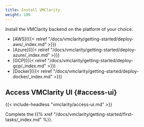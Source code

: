 ```yaml
---
title: Install VMClarity
weight: 100
---
```


Install the VMClarity backend on the platform of your choice.

- [AWS]({{< relref "/docs/vmclarity/getting-started/deploy-aws/_index.md" >}})
- [Azure]({{< relref "/docs/vmclarity/getting-started/deploy-azure/_index.md" >}})
- [GCP]({{< relref "/docs/vmclarity/getting-started/deploy-gcp/_index.md" >}})
- [Docker]({{< relref "/docs/vmclarity/getting-started/deploy-docker/_index.md" >}})

## Access VMClarity UI {#access-ui}

{{< include-headless "vmclarity/access-ui.md" >}}

Complete the {{% xref "/docs/vmclarity/getting-started/first-tasks/_index.md" %}}.
